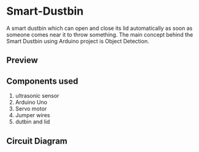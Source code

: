 # Smart-Dustbin
A smart dustbin which can open and close its lid automatically as soon as someone comes near it to throw something.
The main concept behind the Smart Dustbin using Arduino project is Object Detection.

## Preview

<!-- https://user-images.githubusercontent.com/56248007/119532251-57c7de00-bda2-11eb-8eb4-643510d9d73d.mp4 -->

## Components used

1. ultrasonic sensor
2. Arduino Uno
3. Servo motor
4. Jumper wires
5. dutbin and lid

## Circuit Diagram

<!-- ![smart_dustbin_circuit](https://user-images.githubusercontent.com/56248007/119528865-31547380-bd9f-11eb-8535-9605b1661202.png) -->